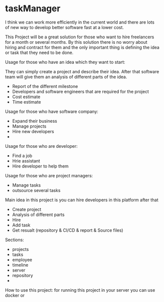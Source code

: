 # taskManager
I think we can work more efficiently in the current world and there are lots of new way to develop better software fast at a lower cost.

This Project will be a great solution for those who want to hire freelancers for a month or several months. By this solution there is no worry about hiring and contract for them and the only important thing is defining the idea or task that they need to be done.

Usage for those who have an idea which they want to  start:

They can simply create a project and describe their idea. After that software team will give them an analysis of different parts of the idea.

- Report of the different milestone
- Developers and software engineers that are required for the project 
- Cost estimate
- Time estimate

Usage for those who have software company:
- Expand their business
- Manage projects
- Hire new developers
-

Usage for those who are developer:
- Find a job
- Hrie assistant 
- Hire developer to help them 

Usage for those who are project managers:

- Manage tasks
- outsource several tasks 




Main  idea in this project is you can hire developers in this platform after that


- Create project
- Analysis of different parts
- Hire  
- Add task 
- Get resualt (repository & CI/CD & report & Source files)



Sections:

- projects
- tasks
- employee
- timeline
- server
- repository
-


How  to use this project:
for running this project in your server you can use docker or 
